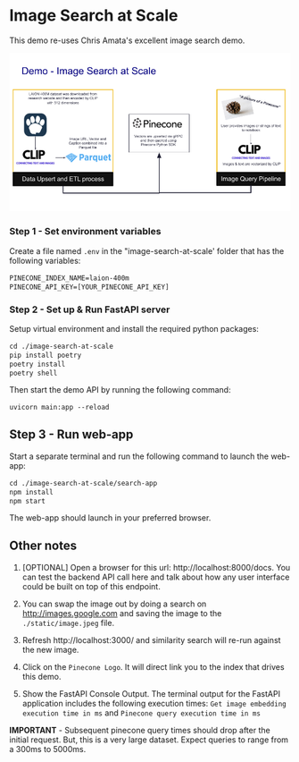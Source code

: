 # Image Search at Scale
This demo re-uses Chris Amata's excellent image search demo.


![Demo](./static/image-search-at-scale.png)

### Step 1 - Set environment variables
Create a file named ```.env``` in the "image-search-at-scale' folder that has the following variables:


```
PINECONE_INDEX_NAME=laion-400m
PINECONE_API_KEY=[YOUR_PINECONE_API_KEY]
```

### Step 2 - Set up & Run FastAPI server
Setup virtual environment and install the required python packages:

```
cd ./image-search-at-scale
pip install poetry
poetry install
poetry shell
```

Then start the demo API by running the following command:

```
uvicorn main:app --reload
```

## Step 3 - Run web-app

Start a separate terminal and run the following command to launch the web-app:

```
cd ./image-search-at-scale/search-app
npm install
npm start
```

The web-app should launch in your preferred browser.

## Other notes
1. [OPTIONAL] Open a browser for this url: http://localhost:8000/docs. You can test the backend API call here and talk about how any user interface could be built on top of this endpoint.


2. You can swap the image out by doing a search on http://images.google.com and saving the image to the ```./static/image.jpeg``` file.


3. Refresh http://localhost:3000/ and similarity search will re-run against the new image.


4. Click on the ```Pinecone Logo```. It will direct link you to the index that drives this demo.


5. Show the FastAPI Console Output. The terminal output for the FastAPI application includes the following execution times: ```Get image embedding execution time in ms``` and ```Pinecone query execution time in ms```


**IMPORTANT** - Subsequent pinecone query times should drop after the initial request.
But, this is a very large dataset. Expect queries to range from a 300ms to 5000ms. 

